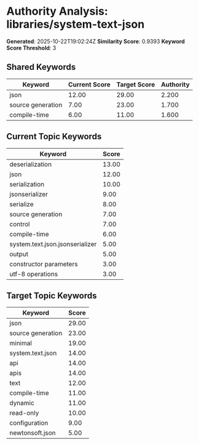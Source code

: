 # Authority Analysis: libraries/system-text-json

**Generated**: 2025-10-22T19:02:24Z
**Similarity Score**: 0.9393
**Keyword Score Threshold**: 3

## Shared Keywords

| Keyword | Current Score | Target Score | Authority |
|---------|---------------|--------------|-----------|
| json | 12.00 | 29.00 | 2.200 |
| source generation | 7.00 | 23.00 | 1.700 |
| compile-time | 6.00 | 11.00 | 1.600 |

## Current Topic Keywords

| Keyword | Score |
|---------|-------|
| deserialization | 13.00 |
| json | 12.00 |
| serialization | 10.00 |
| jsonserializer | 9.00 |
| serialize | 8.00 |
| source generation | 7.00 |
| control | 7.00 |
| compile-time | 6.00 |
| system.text.json.jsonserializer | 5.00 |
| output | 5.00 |
| constructor parameters | 3.00 |
| utf-8 operations | 3.00 |

## Target Topic Keywords

| Keyword | Score |
|---------|-------|
| json | 29.00 |
| source generation | 23.00 |
| minimal | 19.00 |
| system.text.json | 14.00 |
| api | 14.00 |
| apis | 14.00 |
| text | 12.00 |
| compile-time | 11.00 |
| dynamic | 11.00 |
| read-only | 10.00 |
| configuration | 9.00 |
| newtonsoft.json | 5.00 |

